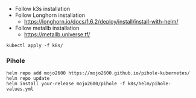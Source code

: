 * Follow k3s installation
* Follow Longhorn installation
	* https://longhorn.io/docs/1.6.2/deploy/install/install-with-helm/
* Follow metallb installation
	* https://metallb.universe.tf/

```shell
kubectl apply -f k8s/
```

### Pihole

```shell
helm repo add mojo2600 https://mojo2600.github.io/pihole-kubernetes/
helm repo update
helm install your-release mojo2600/pihole -f k8s/helm/pihole-values.yml
```


